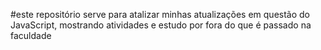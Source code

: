 #este repositório serve para atalizar minhas atualizações em questão do JavaScript, mostrando atividades e estudo por fora do que é passado na faculdade 
 
